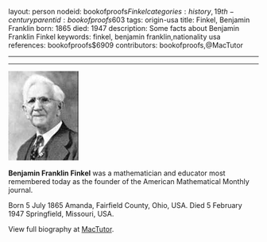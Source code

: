 layout: person
nodeid: bookofproofs$Finkel
categories: history,19th-century
parentid: bookofproofs$603
tags: origin-usa
title: Finkel, Benjamin Franklin
born: 1865
died: 1947
description: Some facts about Benjamin Franklin Finkel
keywords: finkel, benjamin franklin,nationality usa
references: bookofproofs$6909
contributors: bookofproofs,@MacTutor

---


---

![Finkel.jpg](https://github.com/bookofproofs/bookofproofs.github.io/blob/main/_sources/_assets/images/portraits/Finkel.jpg?raw=true)

**Benjamin Franklin Finkel** was a mathematician and educator most remembered today as the founder of the American Mathematical Monthly journal.

Born 5 July 1865 Amanda, Fairfield County, Ohio, USA. Died 5 February 1947 Springfield, Missouri, USA.


View full biography at [MacTutor](https://mathshistory.st-andrews.ac.uk/Biographies/Finkel/).